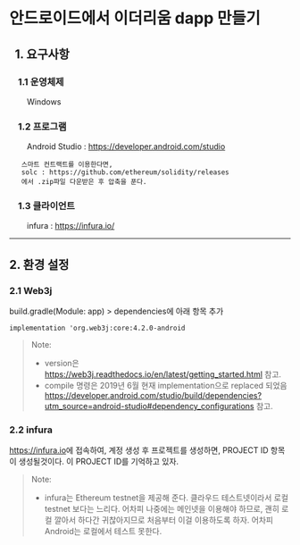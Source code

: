 # 안드로이드에서 이더리움 dapp 만들기

## &nbsp;&nbsp;1. 요구사항
### &nbsp;&nbsp;&nbsp;&nbsp;1.1 운영체제
   &nbsp;&nbsp;&nbsp;&nbsp;&nbsp;&nbsp;&nbsp;&nbsp;Windows
### &nbsp;&nbsp;&nbsp;&nbsp;1.2 프로그램
  
   &nbsp;&nbsp;&nbsp;&nbsp;&nbsp;&nbsp;&nbsp;&nbsp;Android Studio : <https://developer.android.com/studio>   
   ```
      스마트 컨트랙트를 이용한다면,  
      solc : https://github.com/ethereum/solidity/releases
      에서 .zip파일 다운받은 후 압축을 푼다.
   ```
### &nbsp;&nbsp;&nbsp;&nbsp;1.3 클라이언트

   &nbsp;&nbsp;&nbsp;&nbsp;&nbsp;&nbsp;&nbsp;&nbsp;infura : <https://infura.io/>


***
## 2. 환경 설정
### 2.1 Web3j  
build.gradle(Module: app) > dependencies에 아래 항목 추가
```
implementation 'org.web3j:core:4.2.0-android
```

>Note:  
> - version은 <https://web3j.readthedocs.io/en/latest/getting_started.html> 참고.  
> - compile 명령은 2019년 6월 현재 implementation으로 replaced 되었음 <https://developer.android.com/studio/build/dependencies?utm_source=android-studio#dependency_configurations> 참고.

### 2.2 infura
<https://infura.io>에 접속하여, 계정 생성 후 프로젝트를 생성하면, PROJECT ID 항목이 생성될것이다. 이 PROJECT ID를 기억하고 있자.

>Note:  
>- infura는 Ethereum testnet을 제공해 준다. 클라우드 테스트넷이라서 로컬 testnet 보다는 느리다. 어차피 나중에는 메인넷을 이용해야 하므로, 괜히 로컬 깔아서 하다간 귀찮아지므로 처음부터 이걸 이용하도록 하자. 어차피 Android는 로컬에서 테스트 못한다.
